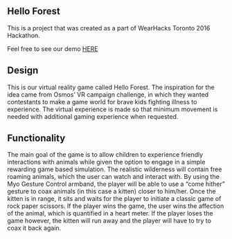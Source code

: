 ## Hello Forest

This is a project that was created as a part of WearHacks Toronto 2016 Hackathon.

Feel free to see our demo [HERE](https://youtu.be/6rTLdffu-Wc)

## Design

This is our virtual reality game called Hello Forest. The inspiration for the idea came from Osmos’ VR campaign challenge, in which they wanted contestants to make a game world for brave kids fighting illness to experience. The virtual experience is made so that minimum movement is needed with additional gaming experience when requested.

## Functionality

The main goal of the game is to allow children to experience friendly interactions with animals while given the option to engage in a simple rewarding game based simulation. The realistic wilderness will contain free roaming animals, which the user can watch and interact with. By using the Myo Gesture Control armband, the player will be able to use a “come hither” gesture to coax animals (in this case a kitten) closer to him/her. Once the kitten is in range, it sits and waits for the player to initiate a classic game of rock paper scissors. If the player wins the game, the user wins the affection of the animal, which is quantified in a heart meter. If the player loses the game however, the kitten will run away and the player will have to try to coax it back again.

